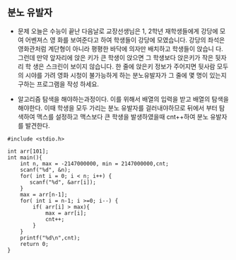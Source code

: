 ## 분노 유발자

* 문제
오늘은 수능이 끝난 다음날로 교장선생님은 1, 2학년 재학생들에게 강당에 모여 어벤져스 영 화를 보여준다고 하여 학생들이 강당에 모였습니다.
강당의 좌석은 영화관처럼 계단형이 아니라 평평한 바닥에 의자만 배치하고 학생들이 앉습니 다. 그런데 만약 앞자리에 앉은 키가 큰 학생이 앉으면 그 학생보다 앉은키가 작은 뒷자리 학 생은 스크린이 보이지 않습니다. 한 줄에 앉은키 정보가 주어지면 뒷사람 모두의 시야를 가려 영화 시청이 불가능하게 하는 분노유발자가 그 줄에 몇 명이 있는지 구하는 프로그램을 작성 하세요.

* 알고리즘
탐색을 해야하는과정이다. 이를 위해서 배열의 입력을 받고 배열의 탐색을 해야한다. 
이때 학생을 모두 가리는 분노 유발자를 걸러내야하므로 뒤에서 부터 탐색하여 맥스를 설정하고 맥스보다 큰 학생을 발생하였을때
cnt++하여 분노 유발자를 발견한다.


```
#include <stdio.h>

int arr[101];
int main(){
    int n, max = -2147000000, min = 2147000000,cnt;
    scanf("%d", &n);
    for( int i = 0; i < n; i++) {
       scanf("%d", &arr[i]);
    }
    max = arr[n-1];
    for( int i = n-1; i >=0; i--) {
        if( arr[i] > max){
            max = arr[i];      
            cnt++;
        } 
    }
    printf("%d\n",cnt);
    return 0;
}
```